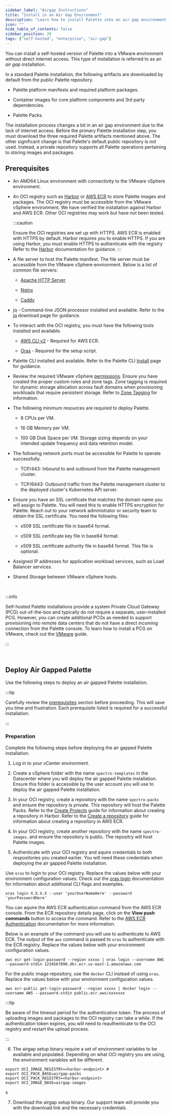 ```yaml
---
sidebar_label: "Airgap Instructions"
title: "Install in an Air Gap Environment"
description: "Learn how to install Palette into an air gap environment."
icon: ""
hide_table_of_contents: false
sidebar_position: 20
tags: ["self-hosted", "enterprise", "air-gap"]
---
```


You can install a self-hosted version of Palette into a VMware environment without direct internet access. This type of installation is referred to as an *air gap* installation. 

In a standard Palette installation, the following artifacts are downloaded by default from the public Palette repository.

* Palette platform manifests and required platform packages.


* Container images for core platform components and 3rd party dependencies.


* Palette Packs.


The installation process changes a bit in an air gap environment due to the lack of internet access. Before the primary Palette installation step, you must download the three required Palette artifacts mentioned above. The other significant change is that Palette's default public repository is not used. Instead, a private repository supports all Palette operations pertaining to storing images and packages. 



## Prerequisites


- An AMD64 Linux environment with connectivity to the VMware vSphere environment. 

- An OCI registry such as [Harbor](https://goharbor.io/) or [AWS ECR](https://aws.amazon.com/ecr/) to store Palette images and packages. The OCI registry must be accessible from the VMware vSphere environment. We have verified the installation against Harbor and AWS ECR. Other OCI registries may work but have not been tested.

  :::caution

    Ensure the OCI registries are set up with HTTPS. AWS ECR is enabled with HTTPS by default. Harbor requires you to enable HTTPS. If you are using Harbor, you must enable HTTPS to authenticate with the registry 
    Refer to the [Harbor](https://goharbor.io/docs/2.9.0/install-config/configure-https) documentation for guidance.
  :::


- A file server to host the Palette manifest. The file server must be accessible from the VMware vSphere environment. Below is a list of common file servers:
  - [Apache HTTP Server](https://httpd.apache.org/)

  - [Nginx](https://www.nginx.com/)

  - [Caddy](https://caddyserver.com/)


- jq - Command-line JSON processor installed and available. Refer to the [jq](https://jqlang.github.io/jq/download/) download page for guidance. 


- To interact with the OCI registry, you must have the following tools installed and available. 

  - [AWS CLI v2](https://docs.aws.amazon.com/cli/latest/userguide/getting-started-install.html) - Required for AWS ECR.

  - [Oras](https://oras.land/docs/installation.html) - Required for the setup script.


- Palette CLI installed and available. Refer to the Palette CLI [Install](../../../palette-cli/install-palette-cli.md#download-and-setup) page for guidance.


- Review the required VMware vSphere [permissions](vmware-system-requirements.md). Ensure you have created the proper custom roles and zone tags. Zone tagging is required for dynamic storage allocation across fault domains when provisioning workloads that require persistent storage. Refer to [Zone Tagging](../install-on-vmware/install-on-vmware.md#vsphere-machine-configuration) for information.


- The following minimum resources are required to deploy Palette.

  - 8 CPUs per VM.

  - 16 GB Memory per VM.

  - 100 GB Disk Space per VM. Storage sizing depends on your intended update frequency and data retention model. 

- The following network ports must be accessible for Palette to operate successfully.

  - TCP/443: Inbound to and outbound from the Palette management cluster.

  - TCP/6443: Outbound traffic from the Palette management cluster to the deployed cluster's Kubernetes API server.


- Ensure you have an SSL certificate that matches the domain name you will assign to Palette. You will need this to enable HTTPS encryption for Palette. Reach out to your network administrator or security team to obtain the SSL certificate. You need the following files:

  - x509 SSL certificate file in base64 format.

  - x509 SSL certificate key file in base64 format.

  - x509 SSL certificate authority file in base64 format. This file is optional.


- Assigned IP addresses for application workload services, such as Load Balancer services.


- Shared Storage between VMware vSphere hosts.

<br />

:::info

Self-hosted Palette installations provide a system Private Cloud Gateway (PCG) out-of-the-box and typically do not require a separate, user-installed PCG. However, you can create additional PCGs as needed to support provisioning into remote data centers that do not have a direct incoming connection from the Palette console. To learn how to install a PCG on VMware, check out the [VMware](../../../clusters/data-center/vmware.md) guide.

:::

<br />



## Deploy Air Gapped Palette

Use the following steps to deploy an air gapped Palette installation. 

:::tip

Carefully review the [prerequisites](#prerequisites) section before proceeding. This will save you time and frustration. Each prerequisite listed is required for a successful installation.

:::

### Preperation

Complete the following steps before deploying the air gapped Palette installation.

1. Log in to your vCenter environment.

2. Create a vSphere folder with the name `spectro-templates` in the Datacenter where you will deploy the air gapped Palette installation. Ensure this folder is accessible by the user account you will use to deploy the air gapped Palette installation.

3. In your OCI registry, create a repository with the name `spectro-packs` and ensure the repository is private. This repository will host the Palette Packs. Refer to the [Create Projects](https://goharbor.io/docs/2.0.0/working-with-projects/create-projects/) guide for information about creating a repository in Harbor. Refer to the [Create a repository](https://docs.aws.amazon.com/AmazonECR/latest/userguide/repository-create.html) guide for information about creating a repository in AWS ECR.

4. In your OCI registry, create another repository with the name `spectro-images`. and ensure the repository is public. The repositry will host Palette images.

5. Authenticate with your OCI registry and aquire credentials to both respositories you created earlier. You will need these credentials when deploying the air gapped Palette installation. 

  <Tabs groupId="oci-registry"> 
  <TabItem label="Harbor" value="harbor">

  Use `oras` to login to your OCI registry. Replace the values below with your environment configuration values. Check out the [oras login](https://oras.land/docs/commands/oras_login) documentation for information about additional CLI flags and examples.

  ```shell
  oras login X.X.X.X --user 'yourUserNameHere' --password 'yourPasswordHere' 
  ```

  </TabItem>
  <TabItem label="AWS ECR" value="aws-ecr">

  You can aquire the AWS ECR authentication command from the AWS ECR console. From the ECR repository details page, click on the **View push commands** button to access the command. Refer to the [AWS ECR Authentication](https://docs.aws.amazon.com/AmazonECR/latest/userguide/getting-started-cli.html#cli-authenticate-registry) documentation for more information.

  Below is an example of the command you will use to authenticate to AWS ECR. The output of the `aws` command is passed to `oras` to authenticate with the ECR registry. Replace the values below with your environment configuration values.

  ```shell
  aws ecr get-login-password --region xxxxx | oras login --username AWS --password-stdin 1234567890.dkr.ecr.us-east-1.amazonaws.com
  ```

  For the public image repository, use the `docker` CLI instead of using `oras`. Replace the values below with your environment configuration values.

  ```shell
  aws ecr-public get-login-password --region xxxxx | docker login --username AWS --password-stdin public.ecr.aws/xxxxxxx
  ```

  </TabItem>
  </Tabs>

  :::tip

  Be aware of the timeout period for the authentication token. The process of uploading images and packages to the OCI registry can take a while. If the authentication token expires, you will need to reauthenticate to the OCI registry and restart the upload process.

  :::

6. The airgap setup binary require a set of environment variables to be available and populated. Depending on what OCI registry you are using, the environment variables will be different. 

  

<Tabs groupId="oci-registry">
<TabItem label="Harbor" value="harbor">

```shell
export OCI_IMAGE_REGISTRY=<harbor-endpoint> #
export OCI_PACK_BASE=airgap-packs  
export OCI_PACK_REGISTRY=<harbor-endpoint>
export OCI_IMAGE_BASE=airgap-images 
```


</TabItem>
<TabItem label="AWS ECR" value="aws-ecr">
s
</TabItem>
</Tabs>

7. Download the airgap setup binary. Our support team will provide you with the download link and the necessary credentials. 
